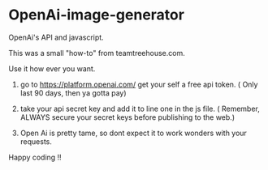 # OpenAi-image-generator
 OpenAi's API and javascript.

 This was a small "how-to"   from teamtreehouse.com.

 Use it how ever you want.



 1.  go to  https://platform.openai.com/     get your self a free api token.  ( Only last 90 days, then ya gotta pay)

 2. take your api secret key and add it to line one in the js file.  ( Remember, ALWAYS secure your secret keys before publishing to the web.)

3.  Open Ai is pretty tame, so dont expect it to work wonders with your requests.



Happy coding !!

